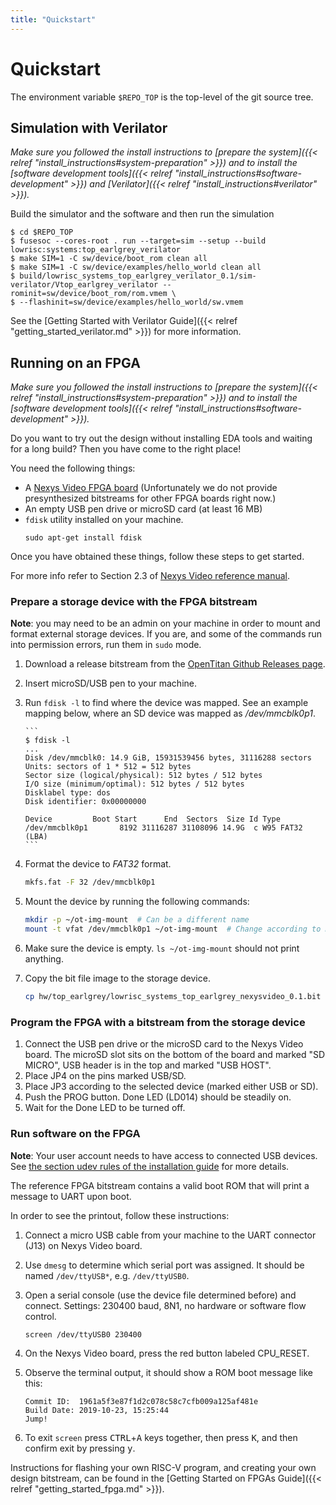 ```yaml
---
title: "Quickstart"
---
```


# Quickstart

The environment variable `$REPO_TOP` is the top-level of the git source tree.

## Simulation with Verilator

_Make sure you followed the install instructions to [prepare the system]({{< relref "install_instructions#system-preparation" >}}) and to install the [software development tools]({{< relref "install_instructions#software-development" >}}) and [Verilator]({{< relref "install_instructions#verilator" >}})._

Build the simulator and the software and then run the simulation

```console
$ cd $REPO_TOP
$ fusesoc --cores-root . run --target=sim --setup --build lowrisc:systems:top_earlgrey_verilator
$ make SIM=1 -C sw/device/boot_rom clean all
$ make SIM=1 -C sw/device/examples/hello_world clean all
$ build/lowrisc_systems_top_earlgrey_verilator_0.1/sim-verilator/Vtop_earlgrey_verilator --rominit=sw/device/boot_rom/rom.vmem \
$ --flashinit=sw/device/examples/hello_world/sw.vmem
```

See the [Getting Started with Verilator Guide]({{< relref "getting_started_verilator.md" >}}) for more information.

## Running on an FPGA

_Make sure you followed the install instructions to [prepare the system]({{< relref "install_instructions#system-preparation" >}}) and to install the [software development tools]({{< relref "install_instructions#software-development" >}})._

Do you want to try out the design without installing EDA tools and waiting for a long build?
Then you have come to the right place!

You need the following things:

* A [Nexys Video FPGA board](https://store.digilentinc.com/nexys-video-artix-7-fpga-trainer-board-for-multimedia-applications/)
  (Unfortunately we do not provide presynthesized bitstreams for other FPGA boards right now.)
* An empty USB pen drive or microSD card (at least 16 MB)
* `fdisk` utility installed on your machine.
  ```
  sudo apt-get install fdisk
  ```

Once you have obtained these things, follow these steps to get started.

For more info refer to Section 2.3 of [Nexys Video reference manual](https://reference.digilentinc.com/_media/reference/programmable-logic/nexys-video/nexysvideo_rm.pdf).

### Prepare a storage device with the FPGA bitstream

**Note**: you may need to be an admin on your machine in order to mount and format external storage devices.
If you are, and some of the commands run into permission errors, run them in `sudo` mode.

1.  Download a release bitstream from the [OpenTitan Github Releases page](https://github.com/lowRISC/opentitan/releases).
2.  Insert microSD/USB pen to your machine.
3.  Run `fdisk -l` to find where the device was mapped.
    See an example mapping below, where an SD device was mapped as */dev/mmcblk0p1*.

        ```
        $ fdisk -l
        ...
        Disk /dev/mmcblk0: 14.9 GiB, 15931539456 bytes, 31116288 sectors
        Units: sectors of 1 * 512 = 512 bytes
        Sector size (logical/physical): 512 bytes / 512 bytes
        I/O size (minimum/optimal): 512 bytes / 512 bytes
        Disklabel type: dos
        Disk identifier: 0x00000000

        Device         Boot Start      End  Sectors  Size Id Type
        /dev/mmcblk0p1       8192 31116287 31108096 14.9G  c W95 FAT32 (LBA)
        ```

4.  Format the device to  *FAT32* format.
    ```bash
    mkfs.fat -F 32 /dev/mmcblk0p1
    ```

5.  Mount the device by running the following commands:

    ```bash
    mkdir -p ~/ot-img-mount  # Can be a different name
    mount -t vfat /dev/mmcblk0p1 ~/ot-img-mount  # Change according to mount/dev
    ```

6.  Make sure the device is empty. `ls ~/ot-img-mount` should not print anything.
7.  Copy the bit file image to the storage device.
    ```bash
    cp hw/top_earlgrey/lowrisc_systems_top_earlgrey_nexysvideo_0.1.bit ~/ot-img-mount/
    ```

### Program the FPGA with a bitstream from the storage device

1.  Connect the USB pen drive or the microSD card to the Nexys Video board.
    The microSD slot sits on the bottom of the board and marked "SD MICRO", USB header is in the top and marked "USB HOST".
1.  Place JP4 on the pins marked USB/SD.
1.  Place JP3 according to the selected device (marked either USB or SD).
1.  Push the PROG button. Done LED (LD014) should be steadily on.
1.  Wait for the Done LED to be turned off.

### Run software on the FPGA

**Note**: Your user account needs to have access to connected USB devices.
See [the section udev rules of the installation guide](install_instructions.md#device-permissions-udev-rules) for more details.

The reference FPGA bitstream contains a valid boot ROM that will print a message to UART upon boot.

In order to see the printout, follow these instructions:
1.  Connect a micro USB cable from your machine to the UART connector (J13) on Nexys Video board.
1.  Use `dmesg` to determine which serial port was assigned. It should be named `/dev/ttyUSB*`, e.g. `/dev/ttyUSB0`.
1.  Open a serial console (use the device file determined before) and connect.
    Settings: 230400 baud, 8N1, no hardware or software flow control.

    ```bash
    screen /dev/ttyUSB0 230400
    ```

1.  On the Nexys Video board, press the red button labeled CPU_RESET.
2.  Observe the terminal output, it should show a ROM boot message like this:

    ```
    Commit ID:  1961a5f3e87f1d2c078c58c7cfb009a125af481e
    Build Date: 2019-10-23, 15:25:44
    Jump!
    ```

3.  To exit `screen` press <kbd>CTRL</kbd>+<kbd>A</kbd> keys together, then press <kbd>K</kbd>, and then confirm exit by pressing <kbd>y</kbd>.

Instructions for flashing your own RISC-V program, and creating your own design bitstream, can be found in the [Getting Started on FPGAs Guide]({{< relref "getting_started_fpga.md" >}}).

